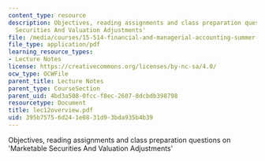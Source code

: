 ```yaml
---
content_type: resource
description: Objectives, reading assignments and class preparation questions on 'Marketable
  Securities And Valuation Adjustments'
file: /media/courses/15-514-financial-and-managerial-accounting-summer-2003/395b75756d241e0831d93bda935b4b39_lec12overview.pdf
file_type: application/pdf
learning_resource_types:
- Lecture Notes
license: https://creativecommons.org/licenses/by-nc-sa/4.0/
ocw_type: OCWFile
parent_title: Lecture Notes
parent_type: CourseSection
parent_uid: 4bd3a508-0fcc-f8ec-2607-8dcbdb398798
resourcetype: Document
title: lec12overview.pdf
uid: 395b7575-6d24-1e08-31d9-3bda935b4b39
---
```

Objectives, reading assignments and class preparation questions on 'Marketable Securities And Valuation Adjustments'